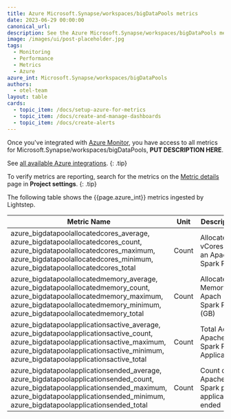 ```yaml
---
title: Azure Microsoft.Synapse/workspaces/bigDataPools metrics
date: 2023-06-29 00:00:00
canonical_url:
description: See the Azure Microsoft.Synapse/workspaces/bigDataPools metrics ingested by Lightstep Observability
image: /images/ui/post-placeholder.jpg
tags:
  - Monitoring
  - Performance
  - Metrics
  - Azure
azure_int: Microsoft.Synapse/workspaces/bigDataPools
authors:
  - otel-team
layout: table
cards:
  - topic_item: /docs/setup-azure-for-metrics
  - topic_item: /docs/create-and-manage-dashboards
  - topic_item: /docs/create-alerts
---
```

Once you've integrated with [Azure Monitor](/docs/setup-azure-for-metrics), you have access to all metrics for Microsoft.Synapse/workspaces/bigDataPools, **PUT DESCRIPTION HERE**. 

See [all available Azure integrations](/docs/azure-metrics).
{: .tip}

To verify metrics are reporting, search for the metrics on the [Metric details](/docs/manage-metric-details) page in **Project settings**.
{: .tip}

The following table shows the {{page.azure_int}} metrics ingested by Lightstep.
<table class="table-aws">
<colgroup><col span="1" style="width: 35%;" /><col span="1" style="width: 15%;" /><col span="1" style="width: 35%;" /></colgroup>
  <thead>
    <th>Metric Name</th>
    <th>Unit</th>
    <th>Description</th>
  </thead>
  <tr>
    <td>azure_bigdatapoolallocatedcores_average, azure_bigdatapoolallocatedcores_count, azure_bigdatapoolallocatedcores_maximum, azure_bigdatapoolallocatedcores_minimum, azure_bigdatapoolallocatedcores_total</td>
    <td>Count</td>
    <td>Allocated vCores for an Apache Spark Pool</td>
  </tr>
  <tr>
    <td>azure_bigdatapoolallocatedmemory_average, azure_bigdatapoolallocatedmemory_count, azure_bigdatapoolallocatedmemory_maximum, azure_bigdatapoolallocatedmemory_minimum, azure_bigdatapoolallocatedmemory_total</td>
    <td>Count</td>
    <td>Allocated Memory for Apach Spark Pool (GB)</td>
  </tr>
  <tr>
    <td>azure_bigdatapoolapplicationsactive_average, azure_bigdatapoolapplicationsactive_count, azure_bigdatapoolapplicationsactive_maximum, azure_bigdatapoolapplicationsactive_minimum, azure_bigdatapoolapplicationsactive_total</td>
    <td>Count</td>
    <td>Total Active Apache Spark Pool Applications</td>
  </tr>
  <tr>
    <td>azure_bigdatapoolapplicationsended_average, azure_bigdatapoolapplicationsended_count, azure_bigdatapoolapplicationsended_maximum, azure_bigdatapoolapplicationsended_minimum, azure_bigdatapoolapplicationsended_total</td>
    <td>Count</td>
    <td>Count of Apache Spark pool applications ended</td>
  </tr>
</table>

